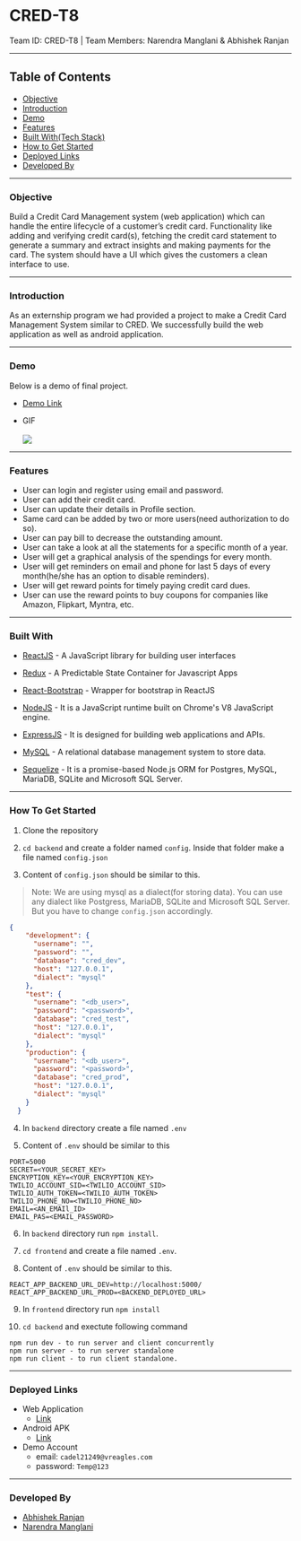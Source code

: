 # CRED-T8
Team ID: CRED-T8 | Team Members: Narendra Manglani &amp; Abhishek Ranjan

---

## Table of Contents

- [Objective](#objective)
- [Introduction](#introduction)
- [Demo](#demo)
- [Features](#features)
- [Built With(Tech Stack)](#built-with)
- [How to Get Started](#how-to-get-started)
- [Deployed Links](#deployed-links)
- [Developed By](#developed-by)

---

### Objective

Build a Credit Card Management system (web application) which can handle the entire lifecycle of a customer’s credit card. Functionality like adding and verifying credit card(s), fetching the credit card statement to generate a summary and extract insights and making payments for the card. The system should have a UI which gives the customers a clean interface to use.

---

### Introduction

As an externship program we had provided a project to make a Credit Card Management System similar to CRED. We successfully build the web application as well as android application. 

---

### Demo

Below is a demo of final project.

- [Demo Link](https://www.youtube.com/watch?v=3rGtfzDxl0A)

- GIF  <br/> <br/> ![](./assets/demo.gif)

---

### Features

- User can login and register using email and password.
- User can add their credit card.
- User can update their details in Profile section.
- Same card can be added by two or more users(need authorization to do so).
- User can pay bill to decrease the outstanding amount.
- User can take a look at all the statements for a specific month of a year.
- User will get a graphical analysis of the spendings for every month.
- User will get reminders on email and phone for last 5 days of every month(he/she has an option to disable reminders).
- User will get reward points for timely paying credit card dues.
- User can use the reward points to buy coupons for companies like Amazon, Flipkart, Myntra, etc.

---

### Built With

- [ReactJS](https://reactjs.org/) - A JavaScript library for building user interfaces
- [Redux](https://redux.js.org/) - A Predictable State Container for Javascript Apps
- [React-Bootstrap](https://react-bootstrap.github.io/) - Wrapper for bootstrap in ReactJS
- [NodeJS](https://nodejs.org/) - It is a JavaScript runtime built on Chrome's V8 JavaScript engine.


- [ExpressJS](https://expressjs.com/) - It is designed for building web applications and APIs.
- [MySQL](https://www.mysql.com/) - A relational database management system to store data.
- [Sequelize](https://sequelize.org/) - It is a promise-based Node.js ORM for Postgres, MySQL, MariaDB, SQLite and Microsoft SQL Server.

---

### How To Get Started

1. Clone the repository

2. ``` cd backend ``` and create a folder named ```config```. Inside that folder make a file named ``` config.json ```

3. Content of ``` config.json ``` should be similar to this.
> Note: We are using mysql as a dialect(for storing data). You can use any dialect like Postgress, MariaDB, SQLite and Microsoft SQL Server. But you have to change ```config.json``` accordingly.

```json
{
    "development": {
      "username": "",
      "password": "",
      "database": "cred_dev",
      "host": "127.0.0.1",
      "dialect": "mysql"
    },
    "test": {
      "username": "<db_user>",
      "password": "<password>",
      "database": "cred_test",
      "host": "127.0.0.1",
      "dialect": "mysql"
    },
    "production": {
      "username": "<db_user>",
      "password": "<password>",
      "database": "cred_prod",
      "host": "127.0.0.1",
      "dialect": "mysql"
    }
  }
```
4. In ``` backend ``` directory create a file named ``` .env ```

5. Content of ``` .env ``` should be similar to this

```
PORT=5000
SECRET=<YOUR_SECRET_KEY>
ENCRYPTION_KEY=<YOUR_ENCRYPTION_KEY>
TWILIO_ACCOUNT_SID=<TWILIO_ACCOUNT_SID>
TWILIO_AUTH_TOKEN=<TWILIO_AUTH_TOKEN>
TWILIO_PHONE_NO=<TWILIO_PHONE_NO>
EMAIL=<AN_EMAIl_ID>
EMAIL_PAS=<EMAIL_PASSWORD>
```

6. In ```backend``` directory run ``` npm install ```.

7. ``` cd frontend ``` and create a file named ``` .env ```.

8. Content of ``` .env ``` should be similar to this.
```
REACT_APP_BACKEND_URL_DEV=http://localhost:5000/
REACT_APP_BACKEND_URL_PROD=<BACKEND_DEPLOYED_URL>
```

9. In ``` frontend ``` directory run ``` npm install ```

10. ``` cd backend ``` and exectute following command
```
npm run dev - to run server and client concurrently
npm run server - to run server standalone
npm run client - to run client standalone.
```

---

### Deployed Links

- Web Application
    - [Link](https://cred-t8.netlify.app/)
- Android APK
    - [Link](https://drive.google.com/file/d/1oxP7BQGEgGeFnLBS8aiM3V_DLA0UQnCK/view?usp=sharing)
- Demo Account
    - email: ```cadel21249@vreagles.com```
    - password: ```Temp@123```

---

### Developed By

 - [Abhishek Ranjan](https://www.github.com/arabhiar)
 - [Narendra Manglani](https://github.com/ishuu7)
